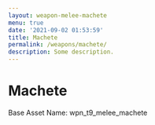 ```yaml
---
layout: weapon-melee-machete
menu: true
date: '2021-09-02 01:53:59'
title: Machete
permalink: /weapons/machete/
description: Some description.
---
```


# Machete

Base Asset Name: wpn_t9_melee_machete